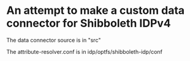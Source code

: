 # An attempt to make a custom data connector for Shibboleth IDPv4

The data connector source is in "src"

The attribute-resolver.conf is in idp/optfs/shibboleth-idp/conf

